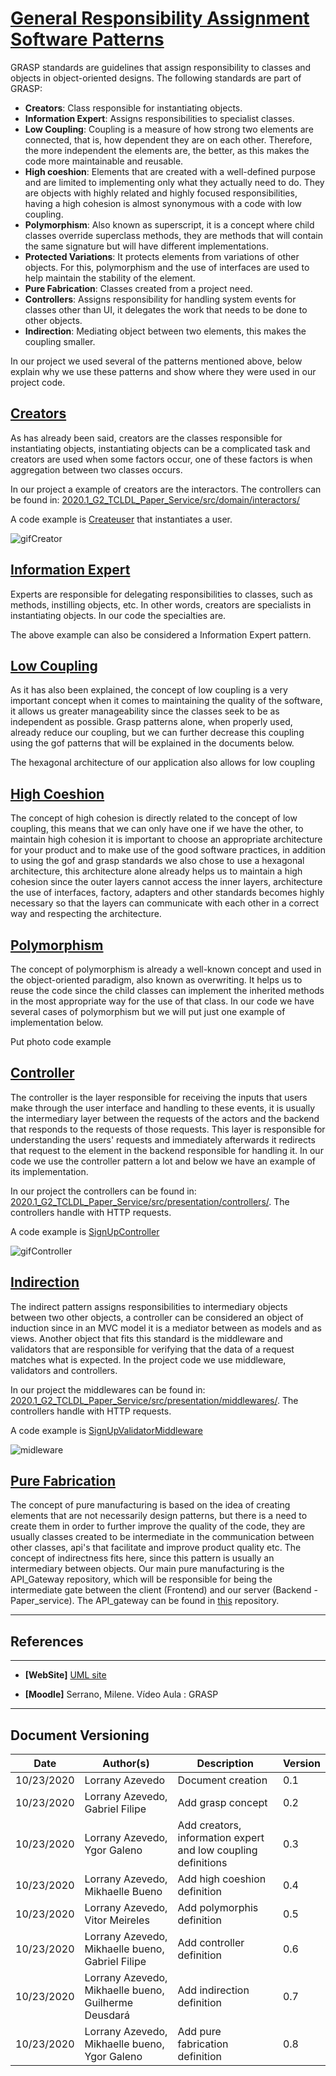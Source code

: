 <span id="grasp"></span>
# **<a href="#grasp">General Responsibility Assignment Software Patterns</a>**


GRASP standards are guidelines that assign responsibility to classes and objects in object-oriented designs. The following standards are part of GRASP:

- **Creators**: Class responsible for instantiating objects.
- **Information Expert**: Assigns responsibilities to specialist classes. 
- **Low Coupling**: Coupling is a measure of how strong two elements are connected, that is, how dependent they are on each other. Therefore, the more independent the elements are, the better, as this makes the code more maintainable and reusable.
- **High coeshion**: Elements that are created with a well-defined purpose and are limited to implementing only what they actually need to do. They are objects with highly related and highly focused responsibilities, having a high cohesion is almost synonymous with a code with low coupling.
- **Polymorphism**: Also known as superscript, it is a concept where child classes override superclass methods, they are methods that will contain the same signature but will have different implementations.
- **Protected Variations**: It protects elements from variations of other objects. For this, polymorphism and the use of interfaces are used to help maintain the stability of the element.
- **Pure Fabrication**: Classes created from a project need.
- **Controllers**: Assigns responsibility for handling system events for classes other than UI, it delegates the work that needs to be done to other objects.
- **Indirection**: Mediating object between two elements, this makes the coupling smaller. 

In our project we used several of the patterns mentioned above, below explain why we use these patterns and show where they were used in our project code. 

<span id="creator"></span>
## **<a href="#Creator">Creators</a>**

As has already been said, creators are the classes responsible for instantiating objects, instantiating objects can be a complicated task and creators are used when some factors occur, one of these factors is when aggregation between two classes occurs.

In our project a example of creators are the interactors. The controllers can be found in: [2020.1_G2_TCLDL_Paper_Service/src/domain/interactors/](https://github.com/UnBArqDsw/2020.1_G2_TCLDL_Paper_Service/tree/master/src/domain/interactors)


A code example is [Createuser](https://github.com/UnBArqDsw/2020.1_G2_TCLDL_Paper_Service/blob/master/src/presentation/controllers/SignUpController.ts) that instantiates a user.

![gifCreator](./gifs/gifcreator.gif)

<span id="sp"></span>
## **<a href="#sp">Information Expert</a>**

Experts are responsible for delegating responsibilities to classes, such as methods, instilling objects, etc. In other words, creators are specialists in instantiating objects. In our code the specialties are.

The above example can also be considered a Information Expert pattern.

<span id="lc"></span>
## **<a href="#lc">Low Coupling</a>**

As it has also been explained, the concept of low coupling is a very important concept when it comes to maintaining the quality of the software, it allows us greater manageability since the classes seek to be as independent as possible. Grasp patterns alone, when properly used, already reduce our coupling, but we can further decrease this coupling using the gof patterns that will be explained in the documents below.

The hexagonal architecture of our application also allows for low coupling

<span id="hc"></span>
## **<a href="#hc">High Coeshion</a>**

The concept of high cohesion is directly related to the concept of low coupling, this means that we can only have one if we have the other, to maintain high cohesion it is important to choose an appropriate architecture for your product and to make use of the good software practices, in addition to using the gof and grasp standards we also chose to use a hexagonal architecture, this architecture alone already helps us to maintain a high cohesion since the outer layers cannot access the inner layers, architecture the use of interfaces, factory, adapters and other standards becomes highly necessary so that the layers can communicate with each other in a correct way and respecting the architecture.

<span id="pl"></span>
## **<a href="#pl">Polymorphism</a>**

The concept of polymorphism is already a well-known concept and used in the object-oriented paradigm, also known as overwriting. It helps us to reuse the code since the child classes can implement the inherited methods in the most appropriate way for the use of that class. In our code we have several cases of polymorphism but we will put just one example of implementation below.

Put photo code example

<span id="cont"></span>
## **<a href="#cont">Controller</a>**

The controller is the layer responsible for receiving the inputs that users make through the user interface and handling to these events, it is usually the intermediary layer between the requests of the actors and the backend that responds to the requests of those requests. This layer is responsible for understanding the users' requests and immediately afterwards it redirects that request to the element in the backend responsible for handling it. In our code we use the controller pattern a lot and below we have an example of its implementation.

In our project the controllers can be found in: [2020.1_G2_TCLDL_Paper_Service/src/presentation/controllers/](https://github.com/UnBArqDsw/2020.1_G2_TCLDL_Paper_Service/tree/master/src/presentation/controllers). The controllers handle with HTTP requests.


A code example is [SignUpController](https://github.com/UnBArqDsw/2020.1_G2_TCLDL_Paper_Service/blob/master/src/presentation/controllers/SignUpController.ts) 

![gifController](./gifs/gifController.gif)



<span id="ind"></span>
## **<a href="#ind">Indirection</a>**

The indirect pattern assigns responsibilities to intermediary objects between two other objects, a controller can be considered an object of induction since in an MVC model it is a mediator between as models and as views. Another object that fits this standard is the middleware and validators that are responsible for verifying that the data of a request matches what is expected. In the project code we use middleware, validators and controllers.

In our project the middlewares can be found in: [2020.1_G2_TCLDL_Paper_Service/src/presentation/middlewares/](https://github.com/UnBArqDsw/2020.1_G2_TCLDL_Paper_Service/tree/master/src/presentation/middlewares). The controllers handle with HTTP requests.


A code example is [SignUpValidatorMiddleware](https://github.com/UnBArqDsw/2020.1_G2_TCLDL_Paper_Service/blob/master/src/presentation/middlewares/SignUpValidatorMiddleware.ts) 

![midleware](./gifs/midlewareExample.jpg)

<span id="pf"></span>
## **<a href="#pf">Pure Fabrication</a>**

The concept of pure manufacturing is based on the idea of creating elements that are not necessarily design patterns, but there is a need to create them in order to further improve the quality of the code, they are usually classes created to be intermediate in the communication between other classes, api's that facilitate and improve product quality etc. The concept of indirectness fits here, since this pattern is usually an intermediary between objects. Our main pure manufacturing is the API_Gateway repository, which will be responsible for being the intermediate gate between the client (Frontend) and our server (Backend - Paper_service). The API_gateway can be found in [this](https://github.com/UnBArqDsw/2020.1_G2_TCLDL_API_Gateway_Service) repository.


---
## References
---

- **[WebSite]** <a href="https://www.uml-diagrams.org/package-diagrams-overview.html">UML site</a>

- **[Moodle]** Serrano, Milene. Vídeo Aula : GRASP


---

## Document Versioning

| Date       | Author(s)                                            | Description                                                   | Version |
| ---------- | ---------------------------------------------------- | ------------------------------------------------------------- | ------- |
| 10/23/2020 | Lorrany Azevedo                                      | Document creation                                             | 0.1     |
| 10/23/2020 | Lorrany Azevedo, Gabriel Filipe                      | Add grasp concept                                             | 0.2     |
| 10/23/2020 | Lorrany Azevedo, Ygor Galeno                         | Add creators, information expert and low coupling definitions | 0.3     |
| 10/23/2020 | Lorrany Azevedo, Mikhaelle Bueno                     | Add high coeshion definition                                  | 0.4     |
| 10/23/2020 | Lorrany Azevedo, Vitor Meireles                      | Add polymorphis definition                                    | 0.5     |
| 10/23/2020 | Lorrany Azevedo, Mikhaelle bueno, Gabriel Filipe     | Add controller definition                                     | 0.6     |
| 10/23/2020 | Lorrany Azevedo, Mikhaelle bueno, Guilherme Deusdará | Add indirection definition                                    | 0.7     |
| 10/23/2020 | Lorrany Azevedo, Mikhaelle bueno, Ygor Galeno        | Add pure fabrication definition                               | 0.8     |